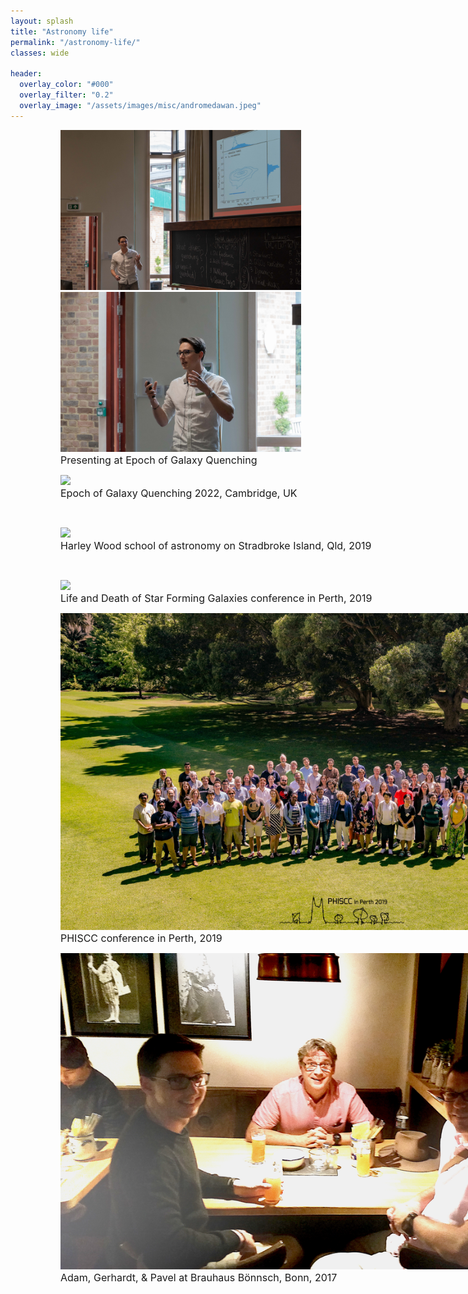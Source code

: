 ```yaml
---
layout: splash
title: "Astronomy life"
permalink: "/astronomy-life/"
classes: wide

header:
  overlay_color: "#000"
  overlay_filter: "0.2"
  overlay_image: "/assets/images/misc/andromedawan.jpeg"
---
```




<figure role="group">
  <figure style="width:385px;height:auto">
    <img src="/assets/images/astronomylife/Galaxy_Quenching_talk1.jpeg" >
    <img src="/assets/images/astronomylife/Galaxy_Quenching_talk2.jpeg" >
    <figcaption style="font-size:16px">Presenting at Epoch of Galaxy Quenching</figcaption>
  </figure>

  <figure style="width:800px;height:auto">
    <img src="/assets/images/astronomylife/Galaxy_Quenching_photo 2022.jpeg">
    <figcaption style="font-size:16px">Epoch of Galaxy Quenching 2022, Cambridge, UK</figcaption>
  </figure>

<br>

<figure style="width:900px;height:auto;">
    <img src="/assets/images/astronomylife/HWSA2019_Photo.jpg">
    <figcaption style="font-size:16px">Harley Wood school of astronomy on Stradbroke Island, Qld, 2019</figcaption>
</figure>

<br>


<figure style="width:900px;height:auto;">
    <img src="/assets/images/astronomylife/LaDoSFG_photo.jpeg">
    <figcaption style="font-size:16px">Life and Death of Star Forming Galaxies conference in Perth, 2019</figcaption>
</figure>



<figure style="width:900px;height:auto;">
    <img src="/assets/images/astronomylife/PHISCC2019_group2.jpeg">
   <figcaption style="font-size:16px">PHISCC conference in Perth, 2019</figcaption>
</figure>

<figure style="width:900px;height:auto;">
    <img src="/assets/images/astronomylife/Bonn2017_AdamGerhardtPavel2.jpeg" style="align:right">
    <figcaption style="font-size:16px"> Adam, Gerhardt, & Pavel at Brauhaus Bönnsch, Bonn, 2017</figcaption>
</figure>


